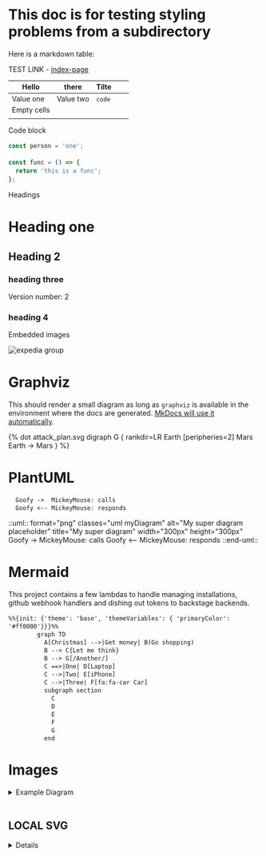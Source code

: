 # This doc is for testing styling problems from a subdirectory

Here is a markdown table:

TEST LINK - [index-page](https://github.com/sblausten/sample-service/blob/main/docs/folder/index.md)

| Hello       | there     | Tilte  |   |   |
|-------------|-----------|--------|---|---|
| Value one   | Value two | `code` |   |   |
| Empty cells |           |        |   |   |
|             |           |        |   |   |

Code block

```js
const person = 'one';

const func = () => {
  return 'this is a func';
};
```

Headings

# Heading one

## Heading 2

### heading three

Version number: 2

### heading 4

Embedded images

![expedia group](./the-power-of-platform-logos-updated.png)

# Graphviz

This should render a small diagram as long as `graphviz` is available in the environment
where the docs are generated. [MkDocs will use it automatically](https://github.com/backstage/mkdocs-techdocs-core/blob/main/src/core.py#L106).

{% dot attack_plan.svg
    digraph G {
        rankdir=LR
        Earth [peripheries=2]
        Mars
        Earth -> Mars
    }
%}

# PlantUML

```plantuml format="png" classes="uml myDiagram" alt="My super diagram placeholder" title="My super diagram" width="300px" height="300px"
  Goofy ->  MickeyMouse: calls
  Goofy <-- MickeyMouse: responds
```

::uml:: format="png" classes="uml myDiagram" alt="My super diagram placeholder" title="My super diagram" width="300px" height="300px"
  Goofy ->  MickeyMouse: calls
  Goofy <-- MickeyMouse: responds
::end-uml::


# Mermaid 
This project contains a few lambdas to handle managing installations, github webhook handlers and dishing out tokens to backstage backends.

```mermaid
%%{init: {'theme': 'base', 'themeVariables': { 'primaryColor': '#ff0000'}}}%%
        graph TD
          A[Christmas] -->|Get money| B(Go shopping)
          B --> C{Let me think}
          B --> G[/Another/]
          C ==>|One| D[Laptop]
          C -->|Two| E[iPhone]
          C -->|Three| F[fa:fa-car Car]
          subgraph section
            C
            D
            E
            F
            G
          end
```

# Images

<details>
  <summary>Example Diagram</summary>
## LOCAL PNG
![png](../assets/headline.png)
</details><br>

## LOCAL SVG
<details>
![svg](../assets/coverage.svg)
</details>


